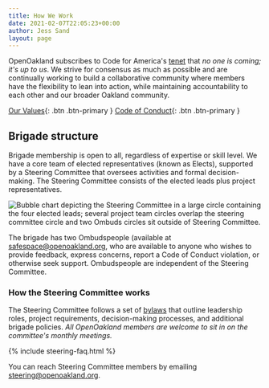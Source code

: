 ```yaml
---
title: How We Work
date: 2021-02-07T22:05:23+00:00
author: Jess Sand
layout: page
---
```


OpenOakland subscribes to Code for America's [tenet](https://www.codeforamerica.org/values) that _no one is coming; it's up to us_. We strive for consensus as much as possible and are continually working to build a collaborative community where members have the flexibility to lean into action, while maintaining accountability to each other and our broader Oakland community.

[Our Values](/our-values){: .btn .btn-primary } [Code of Conduct](/code-of-conduct){: .btn .btn-primary }


## Brigade structure

Brigade membership is open to all, regardless of expertise or skill level. We have a core team of elected representatives (known as Elects), supported by a Steering Committee that oversees activities and formal decision-making. The Steering Committee consists of the elected leads plus project representatives.

![Bubble chart depicting the Steering Committee in a large circle containing the four elected leads; several project team circles overlap the steering committee circle and two Ombuds circles sit outside of Steering Committee.](/assets/images/OpenOakland-leadership-structure.png)

The brigade has two Ombudspeople (available at [safespace@openoakland.org](mailto:safespace@openoakland.org), who are available to anyone who wishes to provide feedback, express concerns, report a Code of Conduct violation, or otherwise seek support. Ombudspeople are independent of the Steering Committee.


### How the Steering Committee works

The Steering Committee follows a set of [bylaws](https://docs.google.com/document/d/1QR-fr1WnmXkZoVNmWnZ9drzfmaZoPkodEOx-PkExt94/) that outline leadership roles, project requirements, decision-making processes, and additional brigade policies. _All OpenOakland members are welcome to sit in on the committee's monthly meetings._

{% include steering-faq.html %}

You can reach Steering Committee members by emailing steering@openoakland.org.
